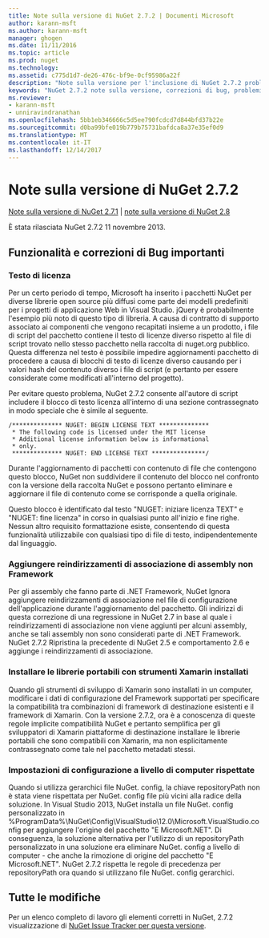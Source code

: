 ```yaml
---
title: Note sulla versione di NuGet 2.7.2 | Documenti Microsoft
author: karann-msft
ms.author: karann-msft
manager: ghogen
ms.date: 11/11/2016
ms.topic: article
ms.prod: nuget
ms.technology: 
ms.assetid: c775d1d7-de26-476c-bf9e-0cf95986a22f
description: "Note sulla versione per l'inclusione di NuGet 2.7.2 problemi noti, correzioni di bug, le funzionalità aggiunte e dcr."
keywords: "NuGet 2.7.2 note sulla versione, correzioni di bug, problemi noti, aggiunta di funzionalità, eseguire"
ms.reviewer:
- karann-msft
- unniravindranathan
ms.openlocfilehash: 5bb1eb346666c5d5ee790fcdcd7d844bfd37b22e
ms.sourcegitcommit: d0ba99bfe019b779b75731bafdca8a37e35ef0d9
ms.translationtype: MT
ms.contentlocale: it-IT
ms.lasthandoff: 12/14/2017
---
```

# <a name="nuget-272-release-notes"></a>Note sulla versione di NuGet 2.7.2

[Note sulla versione di NuGet 2.7.1](../release-notes/nuget-2.7.1.md) | [note sulla versione di NuGet 2.8](../release-notes/nuget-2.8.md)

È stata rilasciata NuGet 2.7.2 11 novembre 2013.

## <a name="noteworthy-bug-fixes-and-features"></a>Funzionalità e correzioni di Bug importanti

### <a name="license-text"></a>Testo di licenza
Per un certo periodo di tempo, Microsoft ha inserito i pacchetti NuGet per diverse librerie open source più diffusi come parte dei modelli predefiniti per i progetti di applicazione Web in Visual Studio. jQuery è probabilmente l'esempio più noto di questo tipo di libreria. A causa di contratto di supporto associato ai componenti che vengono recapitati insieme a un prodotto, i file di script del pacchetto contiene il testo di licenze diverso rispetto al file di script trovato nello stesso pacchetto nella raccolta di nuget.org pubblico. Questa differenza nel testo è possibile impedire aggiornamenti pacchetto di procedere a causa di blocchi di testo di licenze diverso causando per i valori hash del contenuto diverso i file di script (e pertanto per essere considerate come modificati all'interno del progetto).

Per evitare questo problema, NuGet 2.7.2 consente all'autore di script includere il blocco di testo licenza all'interno di una sezione contrassegnato in modo speciale che è simile al seguente.

    /************** NUGET: BEGIN LICENSE TEXT **************
     * The following code is licensed under the MIT license
     * Additional license information below is informational
     * only.
     ************** NUGET: END LICENSE TEXT ***************/

Durante l'aggiornamento di pacchetti con contenuto di file che contengono questo blocco, NuGet non suddividere il contenuto del blocco nel confronto con la versione della raccolta NuGet e possono pertanto eliminare e aggiornare il file di contenuto come se corrisponde a quella originale.

Questo blocco è identificato dal testo "NUGET: iniziare licenza TEXT" e "NUGET: fine licenza" in corso in qualsiasi punto all'inizio e fine righe.  Nessun altro requisito formattazione esiste, consentendo di questa funzionalità utilizzabile con qualsiasi tipo di file di testo, indipendentemente dal linguaggio.

### <a name="add-binding-redirects-for-non-framework-assemblies"></a>Aggiungere reindirizzamenti di associazione di assembly non Framework
Per gli assembly che fanno parte di .NET Framework, NuGet Ignora aggiungere reindirizzamenti di associazione nel file di configurazione dell'applicazione durante l'aggiornamento del pacchetto. Gli indirizzi di questa correzione di una regressione in NuGet 2.7 in base al quale i reindirizzamenti di associazione non viene aggiunti per alcuni assembly, anche se tali assembly non sono considerati parte di .NET Framework. NuGet 2.7.2 Ripristina la precedente di NuGet 2.5 e comportamento 2.6 e aggiunge i reindirizzamenti di associazione.

### <a name="installing-portable-libraries-with-xamarin-tools-installed"></a>Installare le librerie portabili con strumenti Xamarin installati
Quando gli strumenti di sviluppo di Xamarin sono installati in un computer, modificare i dati di configurazione del Framework supportati per specificare la compatibilità tra combinazioni di framework di destinazione esistenti e il framework di Xamarin. Con la versione 2.7.2, ora è a conoscenza di queste regole implicite compatibilità NuGet e pertanto semplifica per gli sviluppatori di Xamarin piattaforme di destinazione installare le librerie portabili che sono compatibili con Xamarin, ma non esplicitamente contrassegnato come tale nel pacchetto metadati stessi.

### <a name="machine-wide-configuration-settings-honored"></a>Impostazioni di configurazione a livello di computer rispettate
Quando si utilizza gerarchici file NuGet. config, la chiave repositoryPath non è stata viene rispettata per NuGet. config file più vicini alla radice della soluzione. In Visual Studio 2013, NuGet installa un file NuGet. config personalizzato in %ProgramData%\NuGet\Config\VisualStudio\12.0\Microsoft.VisualStudio.config per aggiungere l'origine del pacchetto "E Microsoft.NET". Di conseguenza, la soluzione alternativa per l'utilizzo di un repositoryPath personalizzato in una soluzione era eliminare NuGet. config a livello di computer - che anche la rimozione di origine del pacchetto "E Microsoft.NET". NuGet 2.7.2 rispetta le regole di precedenza per repositoryPath ora quando si utilizzano file NuGet. config gerarchici.

## <a name="all-changes"></a>Tutte le modifiche
Per un elenco completo di lavoro gli elementi corretti in NuGet, 2.7.2 visualizzazione di [NuGet Issue Tracker per questa versione](https://nuget.codeplex.com/workitem/list/advanced?keyword=&status=All&type=All&priority=All&release=NuGet%202.7.2&assignedTo=All&component=All&sortField=LastUpdatedDate&sortDirection=Descending&page=0&reasonClosed=Fixed).
